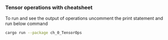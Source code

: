 ### Tensor operations with cheatsheet


To run and see the output of operations uncomment the print statement and run below command
```bash
cargo run --package ch_0_TensorOps
```
